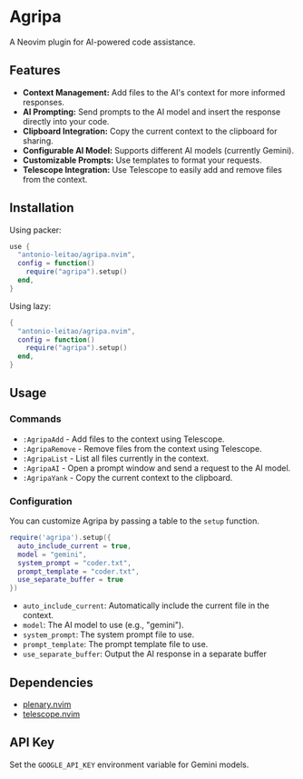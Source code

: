 # Agripa

A Neovim plugin for AI-powered code assistance.

## Features

-   **Context Management:** Add files to the AI's context for more informed responses.
-   **AI Prompting:** Send prompts to the AI model and insert the response directly into your code.
-   **Clipboard Integration:** Copy the current context to the clipboard for sharing.
-   **Configurable AI Model:** Supports different AI models (currently Gemini).
-   **Customizable Prompts:** Use templates to format your requests.
-   **Telescope Integration:** Use Telescope to easily add and remove files from the context.

## Installation

Using packer:
```lua
use {
  "antonio-leitao/agripa.nvim",
  config = function()
    require("agripa").setup()
  end,
}
```
Using lazy:
```lua
{
  "antonio-leitao/agripa.nvim",
  config = function()
    require("agripa").setup()
  end,
}
```

## Usage

### Commands
-   `:AgripaAdd` - Add files to the context using Telescope.
-   `:AgripaRemove` - Remove files from the context using Telescope.
-   `:AgripaList` - List all files currently in the context.
-   `:AgripaAI` - Open a prompt window and send a request to the AI model.
-   `:AgripaYank` - Copy the current context to the clipboard.

### Configuration
You can customize Agripa by passing a table to the `setup` function.

```lua
require('agripa').setup({
  auto_include_current = true,
  model = "gemini",
  system_prompt = "coder.txt",
  prompt_template = "coder.txt",
  use_separate_buffer = true
})
```

-   `auto_include_current`: Automatically include the current file in the context.
-   `model`: The AI model to use (e.g., "gemini").
-   `system_prompt`: The system prompt file to use.
-   `prompt_template`: The prompt template file to use.
-   `use_separate_buffer`: Output the AI response in a separate buffer

## Dependencies

-   [plenary.nvim](https://github.com/nvim-lua/plenary.nvim)
-   [telescope.nvim](https://github.com/nvim-telescope/telescope.nvim)

## API Key
Set the `GOOGLE_API_KEY` environment variable for Gemini models.
